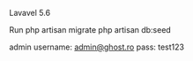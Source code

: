 Lavavel 5.6

Run 
php artisan migrate
php artisan db:seed

admin
username: admin@ghost.ro
pass: test123
